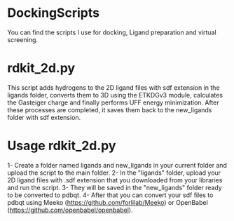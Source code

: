 # DockingScripts
You can find the scripts I use for docking, Ligand preparation and virtual screening.

# rdkit_2d.py

This script adds hydrogens to the 2D ligand files with sdf extension in the ligands folder, converts them to 3D using the ETKDGv3 module, calculates the Gasteiger charge and finally performs UFF energy minimization. After these processes are completed, it saves them back to the new_ligands folder with sdf extension.

# Usage rdkit_2d.py

1- Create a folder named ligands and new_ligands in your current folder and upload the script to the main folder. 
2- In the "ligands" folder, upload your 2D ligand files with .sdf extension that you downloaded from your libraries and run the script.
3- They will be saved in the "new_ligands" folder ready to be converted to pdbqt. 
4- After that you can convert your sdf files to pdbqt using Meeko (https://github.com/forlilab/Meeko) or OpenBabel (https://github.com/openbabel/openbabel).
